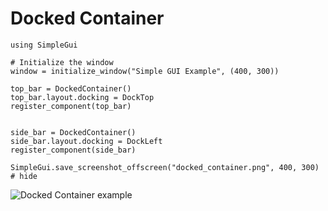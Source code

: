 # Docked Container

``` @example DockedCointainer
using SimpleGui

# Initialize the window
window = initialize_window("Simple GUI Example", (400, 300))

top_bar = DockedContainer()
top_bar.layout.docking = DockTop
register_component(top_bar)


side_bar = DockedContainer()
side_bar.layout.docking = DockLeft
register_component(side_bar)

SimpleGui.save_screenshot_offscreen("docked_container.png", 400, 300) # hide
```

![Docked Container example](docked_container.png)

